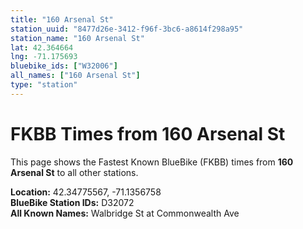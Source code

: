 ```yaml
---
title: "160 Arsenal St"
station_uuid: "8477d26e-3412-f96f-3bc6-a8614f298a95"
station_name: "160 Arsenal St"
lat: 42.364664
lng: -71.175693
bluebike_ids: ["W32006"]
all_names: ["160 Arsenal St"]
type: "station"
---
```


# FKBB Times from 160 Arsenal St

This page shows the Fastest Known BlueBike (FKBB) times from **160 Arsenal St** to all other stations.

**Location:** 42.34775567, -71.1356758  
**BlueBike Station IDs:** D32072  
**All Known Names:** Walbridge St at Commonwealth Ave

